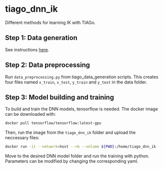 # tiago_dnn_ik

Different methods for learning IK with TIAGo.

## Step 1: Data generation
See instructions [here](tiago_data_generation/datagen_info.md).

## Step 2: Data preprocessing
Run `data_preprocessing.py` from tiago_data_generation scripts. This creates four files named `x_train`, `x_test`, `y_train` and `y_test` in the data folder. 

## Step 3: Model building and training
To build and train the DNN models, tensorflow is needed. The docker image can be downloaded with:
```bash
docker pull tensorflow/tensorflow:latest-gpu
```
Then, run the image from the `tiago_dnn_ik` folder and upload the neccessary files:
```bash
docker run -it --network=host --rm --volume ${PWD}:/home/tiago_dnn_ik --gpus all --name tensorflow_container tensorflow/tensorflow:latest-gpu /bin/bash
```
Move to the desired DNN model folder and run the training with python. Parameters can be modified by changing the corresponding yaml.